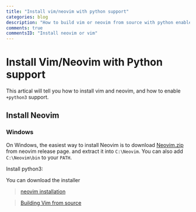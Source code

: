 ```yaml
---
title: "Install vim/neovim with python support"
categories: blog
description: "How to build vim or neovim from source with python enabled?"
comments: true
commentsID: "Install neovim or vim"
---
```



# Install Vim/Neovim with Python support


This artical will tell you how to install vim and neovim, and how to enable `+python3` support.

## Install Neovim

### Windows

On Windows, the easiest way to install Neovim is to download
[Neovim.zip](https://github.com/neovim/neovim/releases/download/nightly/nvim-win32.zip)
from neovim release page. and extract it into `C:\Neovim`. You can also add `C:\Neovim\bin` to your `PATH`.

Install python3:

You can download the installer

> [neovim installation](https://github.com/neovim/neovim/wiki/Installing-Neovim)

> [Building Vim from source](https://github.com/Valloric/YouCompleteMe/wiki/Building-Vim-from-source)
